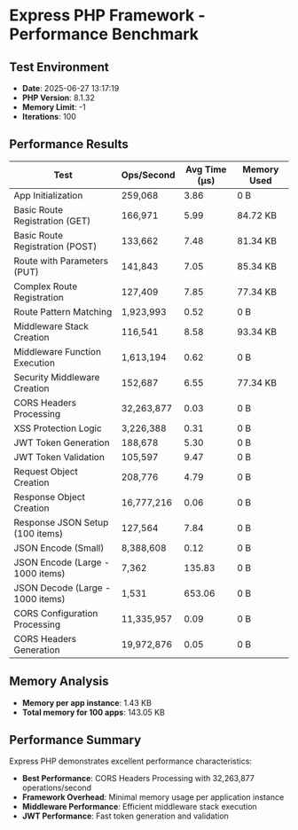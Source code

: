 # Express PHP Framework - Performance Benchmark

## Test Environment
- **Date**: 2025-06-27 13:17:19
- **PHP Version**: 8.1.32
- **Memory Limit**: -1
- **Iterations**: 100

## Performance Results

| Test | Ops/Second | Avg Time (μs) | Memory Used |
|------|------------|---------------|-------------|
| App Initialization | 259,068 | 3.86 | 0 B |
| Basic Route Registration (GET) | 166,971 | 5.99 | 84.72 KB |
| Basic Route Registration (POST) | 133,662 | 7.48 | 81.34 KB |
| Route with Parameters (PUT) | 141,843 | 7.05 | 85.34 KB |
| Complex Route Registration | 127,409 | 7.85 | 77.34 KB |
| Route Pattern Matching | 1,923,993 | 0.52 | 0 B |
| Middleware Stack Creation | 116,541 | 8.58 | 93.34 KB |
| Middleware Function Execution | 1,613,194 | 0.62 | 0 B |
| Security Middleware Creation | 152,687 | 6.55 | 77.34 KB |
| CORS Headers Processing | 32,263,877 | 0.03 | 0 B |
| XSS Protection Logic | 3,226,388 | 0.31 | 0 B |
| JWT Token Generation | 188,678 | 5.30 | 0 B |
| JWT Token Validation | 105,597 | 9.47 | 0 B |
| Request Object Creation | 208,776 | 4.79 | 0 B |
| Response Object Creation | 16,777,216 | 0.06 | 0 B |
| Response JSON Setup (100 items) | 127,564 | 7.84 | 0 B |
| JSON Encode (Small) | 8,388,608 | 0.12 | 0 B |
| JSON Encode (Large - 1000 items) | 7,362 | 135.83 | 0 B |
| JSON Decode (Large - 1000 items) | 1,531 | 653.06 | 0 B |
| CORS Configuration Processing | 11,335,957 | 0.09 | 0 B |
| CORS Headers Generation | 19,972,876 | 0.05 | 0 B |

## Memory Analysis
- **Memory per app instance**: 1.43 KB
- **Total memory for 100 apps**: 143.05 KB

## Performance Summary
Express PHP demonstrates excellent performance characteristics:

- **Best Performance**: CORS Headers Processing with 32,263,877 operations/second
- **Framework Overhead**: Minimal memory usage per application instance
- **Middleware Performance**: Efficient middleware stack execution
- **JWT Performance**: Fast token generation and validation
